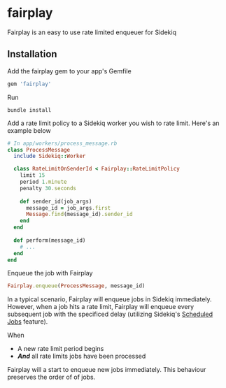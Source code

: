 # fairplay
Fairplay is an easy to use rate limited enqueuer for Sidekiq

## Installation

Add the fairplay gem to your app's Gemfile

```ruby
gem 'fairplay'
```

Run

```
bundle install
```

Add a rate limit policy to a Sidekiq worker you wish to rate limit. Here's an example below

```ruby
# In app/workers/process_message.rb
class ProcessMessage
  include Sidekiq::Worker

  class RateLimitOnSenderId < Fairplay::RateLimitPolicy
    limit 15
    period 1.minute
    penalty 30.seconds
    
    def sender_id(job_args)
      message_id = job_args.first
      Message.find(message_id).sender_id
    end
  end
    
  def perform(message_id)
    # ...
  end
end
```

Enqueue the job with Fairplay

```ruby
Fairplay.enqueue(ProcessMessage, message_id)
```

In a typical scenario, Fairplay will enqueue jobs in Sidekiq immediately. However, when a job hits a rate limit, Fairplay will enqueue every subsequent job with the specificed delay (utilizing Sidekiq's [Scheduled Jobs](https://github.com/mperham/sidekiq/wiki/Scheduled-Jobs) feature).

When

- A new rate limit period begins
- ***And*** all rate limits jobs have been processed

Fairplay will a start to enqueue new jobs immediately. This behaviour preserves the order of of jobs.

